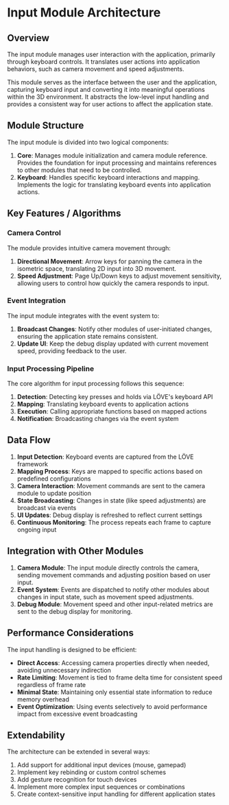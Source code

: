 # Input Module Architecture

## Overview

The input module manages user interaction with the application, primarily through keyboard controls. It translates user actions into application behaviors, such as camera movement and speed adjustments.

This module serves as the interface between the user and the application, capturing keyboard input and converting it into meaningful operations within the 3D environment. It abstracts the low-level input handling and provides a consistent way for user actions to affect the application state.

## Module Structure

The input module is divided into two logical components:

1. **Core**: Manages module initialization and camera module reference. Provides the foundation for input processing and maintains references to other modules that need to be controlled.
2. **Keyboard**: Handles specific keyboard interactions and mapping. Implements the logic for translating keyboard events into application actions.

## Key Features / Algorithms

### Camera Control
The module provides intuitive camera movement through:

1. **Directional Movement**: Arrow keys for panning the camera in the isometric space, translating 2D input into 3D movement.
2. **Speed Adjustment**: Page Up/Down keys to adjust movement sensitivity, allowing users to control how quickly the camera responds to input.

### Event Integration
The input module integrates with the event system to:

1. **Broadcast Changes**: Notify other modules of user-initiated changes, ensuring the application state remains consistent.
2. **Update UI**: Keep the debug display updated with current movement speed, providing feedback to the user.

### Input Processing Pipeline
The core algorithm for input processing follows this sequence:

1. **Detection**: Detecting key presses and holds via LÖVE's keyboard API
2. **Mapping**: Translating keyboard events to application actions
3. **Execution**: Calling appropriate functions based on mapped actions
4. **Notification**: Broadcasting changes via the event system

## Data Flow

1. **Input Detection**: Keyboard events are captured from the LÖVE framework
2. **Mapping Process**: Keys are mapped to specific actions based on predefined configurations
3. **Camera Interaction**: Movement commands are sent to the camera module to update position
4. **State Broadcasting**: Changes in state (like speed adjustments) are broadcast via events
5. **UI Updates**: Debug display is refreshed to reflect current settings
6. **Continuous Monitoring**: The process repeats each frame to capture ongoing input

## Integration with Other Modules

1. **Camera Module**: The input module directly controls the camera, sending movement commands and adjusting position based on user input.
2. **Event System**: Events are dispatched to notify other modules about changes in input state, such as movement speed adjustments.
3. **Debug Module**: Movement speed and other input-related metrics are sent to the debug display for monitoring.

## Performance Considerations

The input handling is designed to be efficient:

- **Direct Access**: Accessing camera properties directly when needed, avoiding unnecessary indirection
- **Rate Limiting**: Movement is tied to frame delta time for consistent speed regardless of frame rate
- **Minimal State**: Maintaining only essential state information to reduce memory overhead
- **Event Optimization**: Using events selectively to avoid performance impact from excessive event broadcasting

## Extendability

The architecture can be extended in several ways:

1. Add support for additional input devices (mouse, gamepad)
2. Implement key rebinding or custom control schemes
3. Add gesture recognition for touch devices
4. Implement more complex input sequences or combinations
5. Create context-sensitive input handling for different application states
